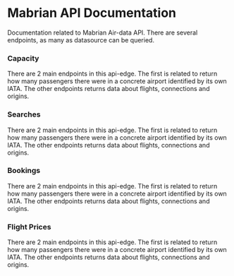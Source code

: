 Mabrian API Documentation
====================

Documentation related to Mabrian Air-data API. There are several endpoints, as many as datasource can be queried.

### Capacity
There are 2 main endpoints in this api-edge. The first is related to return how many passengers there were in a concrete airport identified by its own IATA. The other endpoints returns data about flights, connections and origins.

### Searches
There are 2 main endpoints in this api-edge. The first is related to return how many passengers there were in a concrete airport identified by its own IATA. The other endpoints returns data about flights, connections and origins.

### Bookings
There are 2 main endpoints in this api-edge. The first is related to return how many passengers there were in a concrete airport identified by its own IATA. The other endpoints returns data about flights, connections and origins.

### Flight Prices
There are 2 main endpoints in this api-edge. The first is related to return how many passengers there were in a concrete airport identified by its own IATA. The other endpoints returns data about flights, connections and origins.
